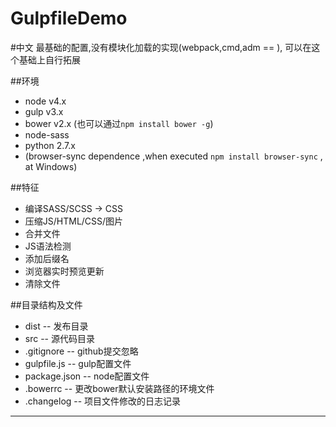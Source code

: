 # GulpfileDemo

#中文
最基础的配置,没有模块化加载的实现(webpack,cmd,adm == ),
可以在这个基础上自行拓展

##环境
- node v4.x
- gulp v3.x
- bower v2.x (也可以通过`npm install bower -g`)
- node-sass
- python 2.7.x
 - (browser-sync dependence ,when executed `npm install browser-sync` , at Windows)


##特征
- 编译SASS/SCSS -> CSS
- 压缩JS/HTML/CSS/图片
- 合并文件
- JS语法检测
- 添加后缀名
- 浏览器实时预览更新
- 清除文件


##目录结构及文件
- dist -- 发布目录
- src -- 源代码目录
- .gitignore -- github提交忽略
- gulpfile.js -- gulp配置文件
- package.json -- node配置文件
- .bowerrc -- 更改bower默认安装路径的环境文件
- .changelog -- 项目文件修改的日志记录
------------
